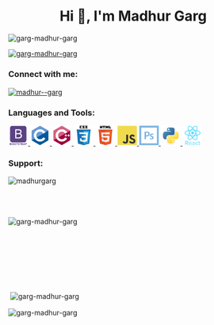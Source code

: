 <h1 align="center">Hi 👋, I'm Madhur Garg</h1>


<p align="left"> <img
        src="https://komarev.com/ghpvc/?username=garg-madhur-garg&label=Profile%20views&color=0e75b6&style=flat"
        alt="garg-madhur-garg" /> </p>

<p align="left"> <a href="https://github.com/ryo-ma/github-profile-trophy"><img
            src="https://github-profile-trophy.vercel.app/?username=garg-madhur-garg" alt="garg-madhur-garg" /></a> </p>

<h3 align="left">Connect with me:</h3>
<p align="left">
    <a href="https://linkedin.com/in/madhur--garg" target="blank"><img align="center"
            src="https://raw.githubusercontent.com/rahuldkjain/github-profile-readme-generator/master/src/images/icons/Social/linked-in-alt.svg"
            alt="madhur--garg" height="30" width="40" /></a>
    
</p>

<h3 align="left">Languages and Tools:</h3>
<p align="left"> <a href="https://getbootstrap.com" target="_blank"> <img
            src="https://raw.githubusercontent.com/devicons/devicon/master/icons/bootstrap/bootstrap-plain-wordmark.svg"
            alt="bootstrap" width="40" height="40" /> </a> <a href="https://www.cprogramming.com/" target="_blank"> <img
            src="https://raw.githubusercontent.com/devicons/devicon/master/icons/c/c-original.svg" alt="c" width="40"
            height="40" /> </a> <a href="https://www.w3schools.com/cpp/" target="_blank"> <img
            src="https://raw.githubusercontent.com/devicons/devicon/master/icons/cplusplus/cplusplus-original.svg"
            alt="cplusplus" width="40" height="40" /> </a> <a href="https://www.w3schools.com/css/" target="_blank">
        <img src="https://raw.githubusercontent.com/devicons/devicon/master/icons/css3/css3-original-wordmark.svg"
            alt="css3" width="40" height="40" /> </a> <a href="https://www.w3.org/html/" target="_blank"> <img
            src="https://raw.githubusercontent.com/devicons/devicon/master/icons/html5/html5-original-wordmark.svg"
            alt="html5" width="40" height="40" /> </a> <a href="https://developer.mozilla.org/en-US/docs/Web/JavaScript"
        target="_blank"> <img
            src="https://raw.githubusercontent.com/devicons/devicon/master/icons/javascript/javascript-original.svg"
            alt="javascript" width="40" height="40" /> </a> <a href="https://www.linux.org/" target="_blank">  <img
            src="https://raw.githubusercontent.com/devicons/devicon/master/icons/photoshop/photoshop-line.svg"
            alt="photoshop" width="40" height="40" /> </a> <a href="https://www.python.org" target="_blank"> <img
            src="https://raw.githubusercontent.com/devicons/devicon/master/icons/python/python-original.svg"
            alt="python" width="40" height="40" /> </a> <a href="https://reactjs.org/" target="_blank"> <img
            src="https://raw.githubusercontent.com/devicons/devicon/master/icons/react/react-original-wordmark.svg"
            alt="react" width="40" height="40" /> </a> </p>

<h3 align="left">Support:</h3>
<p><a href="https://www.buymeacoffee.com/madhurgarg"> <img align="left"
            src="https://cdn.buymeacoffee.com/buttons/v2/default-yellow.png" height="50" width="170"
            alt="madhurgarg" /></a></p>

<br><br><br><br>
<p><img align="left"
        src="https://github-readme-stats.vercel.app/api/top-langs?username=garg-madhur-garg&show_icons=true&locale=en&layout=compact"
        alt="garg-madhur-garg" /></p>
<br><br><br><br><br><br><br><br>
<p>&nbsp;<img align="center"
        src="https://github-readme-stats.vercel.app/api?username=garg-madhur-garg&show_icons=true&locale=en"
        alt="garg-madhur-garg" /></p>
<p><img align="center" src="https://github-readme-streak-stats.herokuapp.com/?user=garg-madhur-garg&"
        alt="garg-madhur-garg" /></p>
